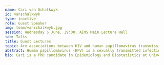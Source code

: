 ```yaml
---
name: Cari van Schalkwyk
id: vanschalkwyk
type: inactive
role: Guest Speaker
img: team/vanschalkwyk.jpg
session: Wednesday 6 June, 19:00, AIMS Main Lecture Hall
tab: Talks
title: Guest Lectures
topic: Are associations between HIV and human papillomavirus transmission due to behavioural confounding or biological effects?
abstract: Human papillomavirus (HPV) is a sexually transmitted infection that causes cervical cancer. Co-infection with HIV increase rates of progression to cancer and decreases rates of HPV clearance and cervical disease regression. In addition, epidemiological studies suggest a ~2 fold increased risk of newly detecting HPV infection for HIV-infected individuals and ~2 fold increased risk of HIV acquisition following HPV detection, after adjusting for sexual behaviour. We conducted a mathematical modelling study to assess whether confounding behavioural factors and network effects are sufficient to explain these associations between HIV and HPV transmission, without biological interactions.
bio: Cari is a PhD candidate in Epidemiology and Biostatistics at University of Cape Town and a Researcher at SACEMA. She was an MMED participant in 2012 and a DAIDD participant in 2014, served as an MMED mentor in 2014 and 2016, and joined the Workshop Faculty in 2016. Cari studied actuarial science and statistics and became involved with SACEMA through a Masters project relating to HIV incidence estimation. After a brief stint in the private sector, she joined SACEMA as research staff, working mostly on the biostatistical analyses of HIV and TB related projects. She is currently working towards a PhD on the interaction between HIV, HPV and its progression to cervical cancer, using an individual based model.
---
```

